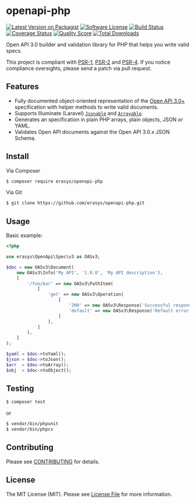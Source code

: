 # openapi-php

[![Latest Version on Packagist][ico-version]][link-releases]
[![Software License][ico-license]](LICENSE)
[![Build Status][ico-travis]][link-travis]
[![Coverage Status][ico-coverage]][link-coverage]
[![Quality Score][ico-scrutinizer]][link-scrutinizer]
[![Total Downloads][ico-downloads]][link-downloads]

Open API 3.0 builder and validation library for PHP that helps you write valid specs.

[PSR-1]: https://github.com/php-fig/fig-standards/blob/master/accepted/PSR-1-basic-coding-standard.md
[PSR-2]: https://github.com/php-fig/fig-standards/blob/master/accepted/PSR-2-coding-style-guide.md
[PSR-4]: https://github.com/php-fig/fig-standards/blob/master/accepted/PSR-4-autoloader.md


This project is compliant with [PSR-1], [PSR-2] and [PSR-4].
If you notice compliance oversights, please send a patch via pull request.

## Features

- Fully documented object-oriented representation of the 
[Open API 3.0+](https://github.com/OAI/OpenAPI-Specification/tree/master/versions) specification with helper methods
to write valid documents.
- Supports Illuminate (Laravel) [`Jsonable`](https://github.com/illuminate/contracts/blob/v5.4.0/Support/Jsonable.php) 
and [`Arrayable`](https://github.com/illuminate/contracts/blob/v5.4.0/Support/Arrayable.php).
- Generates an specification in plain PHP arrays, plain objects, JSON or YAML.
- Validates Open API documents against the Open API 3.0.x JSON Schema.


## Install

Via Composer

``` bash
$ composer require erasys/openapi-php
```

Via Git

``` bash
$ git clone https://github.com/erasys/openapi-php.git
```

## Usage

Basic example:

```php
<?php

use erasys\OpenApi\Spec\v3 as OASv3;

$doc = new OASv3\Document(
    new OASv3\Info('My API', '1.0.0', 'My API description'),
    [
        '/foo/bar' => new OASv3\PathItem(
            [
                'get' => new OASv3\Operation(
                    [
                        '200' => new OASv3\Response('Successful response.'),
                        'default' => new OASv3\Response('Default error response.'),
                    ]
                ),
            ]
        ),
    ]
);

$yaml = $doc->toYaml();
$json = $doc->toJson();
$arr  = $doc->toArray();
$obj  = $doc->toObject();

```

## Testing

``` bash
$ composer test
```

or

``` bash
$ vendor/bin/phpunit
$ vendor/bin/phpcs
```

## Contributing

Please see [CONTRIBUTING](https://github.com/erasys/openapi-php/blob/master/CONTRIBUTING.md) for details.

## License

The MIT License (MIT).
Please see [License File](https://github.com/erasys/openapi-php/blob/master/LICENSE) for more information.


[ico-version]: https://img.shields.io/packagist/v/erasys/openapi-php.svg?style=flat-square
[ico-license]: https://img.shields.io/badge/license-MIT-brightgreen.svg?style=flat-square
[ico-travis]: https://img.shields.io/travis/erasys/openapi-php/master.svg?style=flat-square
[ico-downloads]: https://img.shields.io/packagist/dt/erasys/openapi-php.svg?style=flat-square
[ico-coverage]: https://img.shields.io/scrutinizer/coverage/g/erasys/openapi-php.svg?style=flat-square
[ico-scrutinizer]: https://img.shields.io/scrutinizer/g/erasys/openapi-php.svg?style=flat-square
[link-releases]: https://packagist.org/packages/erasys/openapi-php
[link-travis]: https://travis-ci.org/erasys/openapi-php
[link-downloads]: https://packagist.org/packages/erasys/openapi-php
[link-coverage]: https://scrutinizer-ci.com/g/erasys/openapi-php/code-structure
[link-scrutinizer]: https://scrutinizer-ci.com/g/erasys/openapi-php
